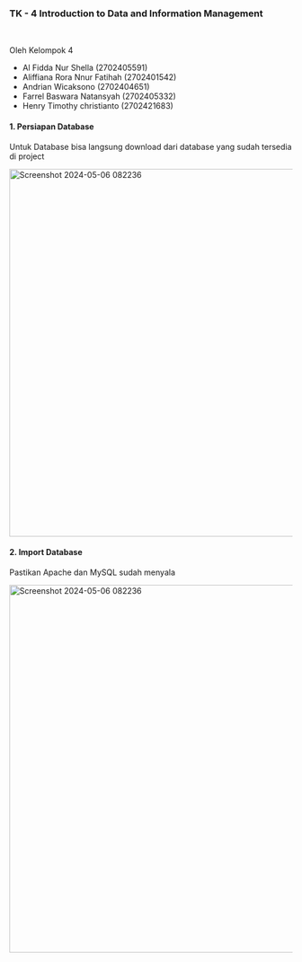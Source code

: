 <h3>TK - 4 Introduction to Data and Information Management</h3>
<br>
<p>Oleh Kelompok 4</p>
<ul>
    <li>Al Fidda Nur Shella (2702405591)</li>
    <li>Aliffiana Rora Nnur Fatihah (2702401542)</li>
    <li>Andrian Wicaksono (2702404651)</li>
    <li>Farrel Baswara Natansyah (2702405332)</li>
    <li>Henry Timothy christianto (2702421683)</li>
</ul>
<h4>1. Persiapan Database</h4>
<p>Untuk Database bisa langsung download dari database yang sudah tersedia di project </p>
<img width="655" alt="Screenshot 2024-05-06 082236" src="https://github.com/farrelbas/introduction_to_data_group_4/assets/55417641/9d99cd07-389b-4712-93d5-e99e3ced591b">
<h4>2. Import Database</h4>
<p>Pastikan Apache dan MySQL sudah menyala</p>
<img width="655" alt="Screenshot 2024-05-06 082236" src="https://github.com/farrelbas/introduction_to_data_group_4/assets/55417641/81e7be9a-62b0-43c6-a2c2-82146430b937">


